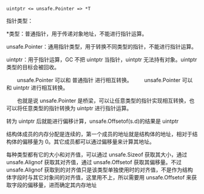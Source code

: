 
    uintptr <= unsafe.Pointer => *T

指针类型：

*类型：普通指针，用于传递对象地址，不能进行指针运算。

unsafe.Pointer：通用指针类型，用于转换不同类型的指针，不能进行指针运算。

uintptr：用于指针运算，GC 不把 uintptr 当指针，uintptr 无法持有对象。uintptr 类型的目标会被回收。

　　unsafe.Pointer 可以和 普通指针 进行相互转换。
　　unsafe.Pointer 可以和 uintptr 进行相互转换。

　　也就是说 unsafe.Pointer 是桥梁，可以让任意类型的指针实现相互转换，也可以将任意类型的指针转换为 uintptr 进行指针运算。

转为 uintptr 后就能进行偏移计算，unsafe.Offsetof(s.d)的结果是 uintptr


结构体成员的内存分配是连续的，第一个成员的地址就是结构体的地址，相对于结构体的偏移量为 0。其它成员都可以通过偏移量来计算其地址。

每种类型都有它的大小和对齐值，可以通过 unsafe.Sizeof 获取其大小，通过 unsafe.Alignof 获取其对齐值，通过 unsafe.Offsetof 获取其偏移量。不过 unsafe.Alignof 获取到的对齐值只是该类型单独使用时的对齐值，不是作为结构体字段时与其它对象间的对齐值，这里用不上，所以需要用 unsafe.Offsetof 来获取字段的偏移量，进而确定其内存地址
